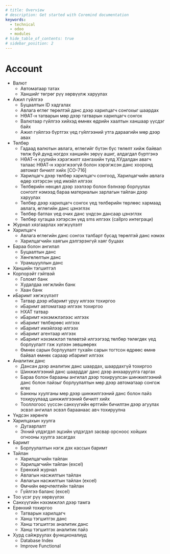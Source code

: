 ```yaml
---
# title: Overview
# description: Get started with Coremind documentation
keywords:
  - technical
  - odoo
  - modules
# hide_table_of_contents: true
# sidebar_position: 2
---
```


# Account

- Валют
  - Автоматаар татах
  - Ханшийг төгрөг рүү хөрвүүлж харуулах
- Ажил гүйлгээ
  - Буцаалтын ID хадгалах
  - Авлага өглөг төрөлтэй данс дээр харилцагч сонгохыг шаардах
  - НӨАТ-н татварын мөр дээр татварын харилцагч сонгох
  - Валютаар гүйлгээ хийхэд өмнөх өдрийн хаалтын ханшаар үүсдэг байх
  - Ажил гүйлгээ бүртгэх үед гүйлгээний утга дараагийн мөр дээр авах
- Төлбөр
  - Гадаад валютын авлага, өглөгийг бүтэн бус төлөлт хийж байвал төлж буй дүнд ногдох ханшийн зөрүү ашиг, алдагдал бүртгэнэ
  - НӨАТ-н хуулийн хэрэгжилт хангахийн тулд ХУдалдан авагч талаас НӨАТ-н хэрэгжээгүй болон хэрэгжсэн данс хооронд автомат бичилт хийх [CO-716]
  - Харилцагч дээр төлбөр харилцагч сонгоод, Харилцагчийн авлага өдөр хэтэрсэн үед имэйл илгээх
  - Төлбөрийн нөхцөл дээр зээлээр болон бэлнээр борлуулах сонголт нэмээд бараа материалын зарлагын тайлан дээр харуулах
  - Төлбөр дээр харилцагч сонгох үед төлбөрийн төрлөөс хармаад авлага, өглөгийн данс цэнэглэх
  - Төлбөр батлах үед очих данс үндсэн дансаар цэнэглэх
  - Төлбөр хугацаа хэтэрсэн үед sms илгээх (callpro интеграци)
- Журнал хязгаарлах хөгжүүлэлт
- Харилцагч
  - Авлага өглөгийн данс сонгох талбарт бусад төрөлтэй данс нэмэх
  - Харилцагчийн хаягын дэлгэрэнгүй хаяг буцаах
- Бараа болон ангилал
  - Буцаалтын данс
  - Хөнгөлөлтын данс
  - Урамшууллын данс
- Ханшийн тэгшитгэл
- Корпорэйт гэйтвэй
  - Голомт банк
  - Худалдаа хөгжлийн банк
  - Хаан банк
- иБаримт хөгжүүлэлт
  - Татвар дээр ибаримт уруу илгээх тохиргоо
  - иБаримт автоматаар илгээх тохиргоо
  - НХАТ татвар
  - иБаримт нэхэмжлэлээс илгээх
  - иБаримт төлбөрөөс илгээх
  - иБаримт имэйлээр илгээх
  - иБаримт агентаар илгээх
  - иБаримт нэхэмжлэл төлөвтэй илгээгээд төлбөр төлөгдөх үед борлуулалт гэж хүлээн зөвшөөрөх
  - Өмнөх сарын борлуулалт тухайн сарын тогтсон өдрөөс өмнө байвал өмнөх сараар ибаримт илгээх
- Аналитик данс
  - Дансан дээр аналитик данс шаардах, шаардахгүй тохиргоо
  - Шинжилгээний данс шаарддаг данс дээр анхааруулга гаргах
  - Бараа болон барааны ангилал дээр тохируулсан шинжилгээний данс болон пайзыг борлуулалтын мөр дээр автоматаар сонгож өгөх
  - Банкны хуулганы мөр дээр шинжилгээний данс болон пайз тохируулаад шинжилгээний бичилт хийх
  - Тооллогоос үүссэн санхүүгийн өртгийн бичилтэн дээр агуулах эсвэл ангилал эсвэл бараанаас авч тохируулна
- Үндсэн хөрөнгө
- Харилцахын хуулга
  - Дугаарлалт
  - Эхний үлдэгдэл эцсийн үлдэгдэл засвар орсноос хойших огнооны хуулга засагдах
- Баримт
  - Борлуулалтын нэгж дэх кассын баримт
- Тайлан
  - Харилцагчийн тайлан
  - Харилцагчийн тайлан (excel)
  - Ерөнхий журнал
  - Авлагын насжилтын тайлан
  - Авлагын насжилтын тайлан (excel)
  - Өмчийн өөрчлөлтийн тайлан
  - Гүйлгээ баланс (excel)
- Тоо үсэг рүү хөрвүүлэх
- Санхүүгийн нэхэмжлэл дээр тамга
- Ерөнхий тохиргоо
  - Татварын харилцагч
  - Ханш тэгшитгэх данс
  - Ханш тэгшитгэх аналитик данс
  - Ханш тэгшитгэх аналитик пайз
- Хурд сайжруулах функционалиуд
  - Database Index
  - Improve Functional
